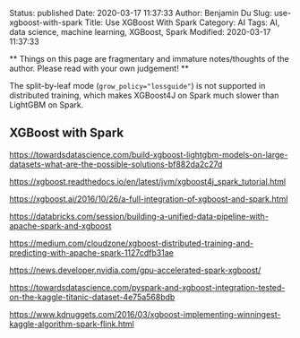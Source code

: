 Status: published
Date: 2020-03-17 11:37:33
Author: Benjamin Du
Slug: use-xgboost-with-spark
Title: Use XGBoost With Spark
Category: AI
Tags: AI, data science, machine learning, XGBoost, Spark
Modified: 2020-03-17 11:37:33

**
Things on this page are fragmentary and immature notes/thoughts of the author.
Please read with your own judgement!
**

The split-by-leaf mode (`grow_policy="lossguide"`) is not supported in distributed training,
which makes XGBoost4J on Spark much slower than LightGBM on Spark.

## XGBoost with Spark

https://towardsdatascience.com/build-xgboost-lightgbm-models-on-large-datasets-what-are-the-possible-solutions-bf882da2c27d

https://xgboost.readthedocs.io/en/latest/jvm/xgboost4j_spark_tutorial.html

https://xgboost.ai/2016/10/26/a-full-integration-of-xgboost-and-spark.html

https://databricks.com/session/building-a-unified-data-pipeline-with-apache-spark-and-xgboost

https://medium.com/cloudzone/xgboost-distributed-training-and-predicting-with-apache-spark-1127cdfb31ae

https://news.developer.nvidia.com/gpu-accelerated-spark-xgboost/

https://towardsdatascience.com/pyspark-and-xgboost-integration-tested-on-the-kaggle-titanic-dataset-4e75a568bdb

https://www.kdnuggets.com/2016/03/xgboost-implementing-winningest-kaggle-algorithm-spark-flink.html

